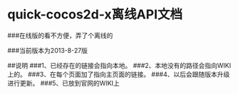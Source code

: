 quick-cocos2d-x离线API文档
========================

###在线版的看不方便，弄了个离线的

###当前版本为2013-8-27版

##说明
###1、已经存在的链接会指向本地。
###2、本地没有的路径会指向WIKI上的。
###3、在每个页面加了指向主页面的链接。
###4、以后会跟随版本升级进行更新。
###5、已放到官网的WIKI上
